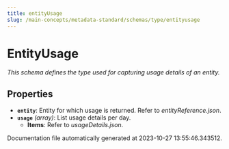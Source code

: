 ```yaml
---
title: entityUsage
slug: /main-concepts/metadata-standard/schemas/type/entityusage
---
```


# EntityUsage

*This schema defines the type used for capturing usage details of an entity.*

## Properties

- **`entity`**: Entity for which usage is returned. Refer to *entityReference.json*.
- **`usage`** *(array)*: List usage details per day.
  - **Items**: Refer to *usageDetails.json*.


Documentation file automatically generated at 2023-10-27 13:55:46.343512.
